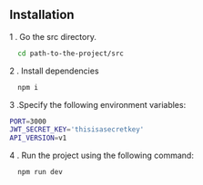 
## Installation

1 . Go the src directory.
```bash
  cd path-to-the-project/src
```

2 . Install dependencies
```bash
  npm i
```
3 .Specify the following environment variables:

  ```bash
PORT=3000
JWT_SECRET_KEY='thisisasecretkey'
API_VERSION=v1

  ```
4 . Run the project using the following command:
```bash
  npm run dev
```
      
